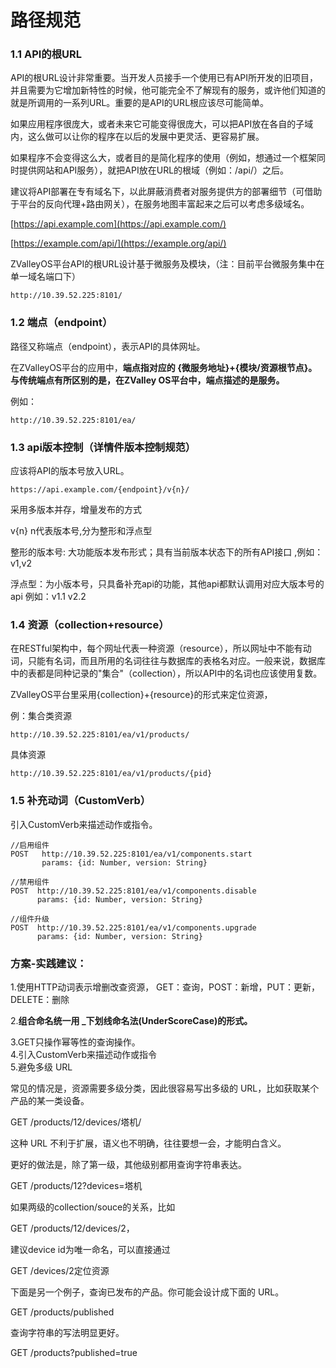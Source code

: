 # 路径规范

### 1.1 API的根URL

API的根URL设计非常重要。当开发人员接手一个使用已有API所开发的旧项目，并且需要为它增加新特性的时候，他可能完全不了解现有的服务，或许他们知道的就是所调用的一系列URL。重要的是API的URL根应该尽可能简单。

如果应用程序很庞大，或者未来它可能变得很庞大，可以把API放在各自的子域内，这么做可以让你的程序在以后的发展中更灵活、更容易扩展。

如果程序不会变得这么大，或者目的是简化程序的使用（例如，想通过一个框架同时提供网站和API服务），就把API放在URL的根域（例如：/api/）之后。

建议将API部署在专有域名下，以此屏蔽消费者对服务提供方的部署细节（可借助于平台的反向代理+路由网关），在服务地图丰富起来之后可以考虑多级域名。

[https://api.example.com](https://api.example.com/)

[https://example.com/api/](https://example.org/api/)

ZValleyOS平台API的根URL设计基于微服务及模块，（注：目前平台微服务集中在单一域名端口下）

```
http://10.39.52.225:8101/
```

### 1.2  端点（endpoint）

路径又称端点（endpoint），表示API的具体网址。

在ZValleyOS平台的应用中，**端点指对应的 {微服务地址}+{模块/资源根节点}。与传统端点有所区别的是，在ZValley OS平台中，端点描述的是服务。**

例如：

```
http://10.39.52.225:8101/ea/
```

### 1.3 api版本控制（详情件版本控制规范）

应该将API的版本号放入URL。

```
https://api.example.com/{endpoint}/v{n}/
```

采用多版本并存，增量发布的方式

v{n} n代表版本号,分为整形和浮点型

整形的版本号: 大功能版本发布形式；具有当前版本状态下的所有API接口 ,例如：v1,v2

浮点型：为小版本号，只具备补充api的功能，其他api都默认调用对应大版本号的api 例如：v1.1 v2.2

### 1.4 资源（collection+resource）

在RESTful架构中，每个网址代表一种资源（resource），所以网址中不能有动词，只能有名词，而且所用的名词往往与数据库的表格名对应。一般来说，数据库中的表都是同种记录的"集合"（collection），所以API中的名词也应该使用复数。

ZValleyOS平台里采用{collection}+{resource}的形式来定位资源，

例：集合类资源

```
http://10.39.52.225:8101/ea/v1/products/
```

具体资源

```
http://10.39.52.225:8101/ea/v1/products/{pid}
```

### 1.5 补充动词（CustomVerb）

引入CustomVerb来描述动作或指令。

```
//启用组件 
POST   http://10.39.52.225:8101/ea/v1/components.start                 
       params: {id: Number, version: String}

//禁用组件 
POST  http://10.39.52.225:8101/ea/v1/components.disable              
      params: {id: Number, version: String}

//组件升级 
POST  http://10.39.52.225:8101/ea/v1/components.upgrade             
      params: {id: Number, version: String}
```

### 方案-实践建议：

1.使用HTTP动词表示增删改查资源， GET：查询，POST：新增，PUT：更新，DELETE：删除

2.**组合命名统一用 \_下划线命名法\(UnderScoreCase\)的形式。**

3.GET只操作幂等性的查询操作。  
4.引入CustomVerb来描述动作或指令  
5.避免多级 URL

常见的情况是，资源需要多级分类，因此很容易写出多级的 URL，比如获取某个产品的某一类设备。

GET /products/12/devices/塔机/

这种 URL 不利于扩展，语义也不明确，往往要想一会，才能明白含义。

更好的做法是，除了第一级，其他级别都用查询字符串表达。

GET /products/12?devices=塔机

如果两级的collection/souce的关系，比如

GET /products/12/devices/2，

建议device id为唯一命名，可以直接通过

GET /devices/2定位资源

下面是另一个例子，查询已发布的产品。你可能会设计成下面的 URL。

GET /products/published

查询字符串的写法明显更好。

GET /products?published=true

